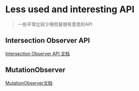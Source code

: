 # Less used and interesting API

> 一些平常比较少用但是很有意思的API

## Intersection Observer API

[Intersection Observer API 文档](https://developer.mozilla.org/zh-CN/docs/Web/API/Intersection_Observer_API)

## MutationObserver

[MutationObserver文档](https://developer.mozilla.org/zh-CN/docs/Web/API/MutationObserver)



